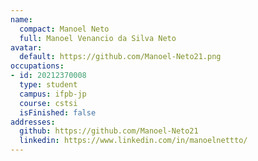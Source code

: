```yaml
---
name:
  compact: Manoel Neto
  full: Manoel Venancio da Silva Neto
avatar:
  default: https://github.com/Manoel-Neto21.png
occupations:
- id: 20212370008
  type: student
  campus: ifpb-jp
  course: cstsi
  isFinished: false
addresses:
  github: https://github.com/Manoel-Neto21
  linkedin: https://www.linkedin.com/in/manoelnettto/
---
```

